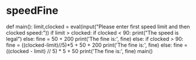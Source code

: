 # speedFine

def main():
    limit,clocked = eval(input("Please enter first speed limit and then clocked speed:"))
    if limit > clocked:
        if clocked < 90:
            print("The speed is legal")
        else:
            fine = 50 + 200
            print('The fine is:', fine)
    else:
        if clocked > 90:
            fine = ((clocked-limit)//5)*5 + 50 + 200
            print('The fine is:', fine)
        else:
            fine = ((clocked - limit) // 5) * 5 + 50
            print('The fine is:', fine)
main()



